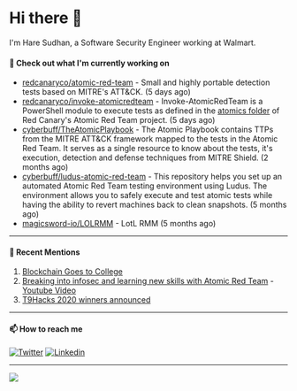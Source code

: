 # Hi there 👋

I'm Hare Sudhan, a Software Security Engineer working at Walmart. 

#### 👷 Check out what I'm currently working on

- [redcanaryco/atomic-red-team](https://github.com/redcanaryco/atomic-red-team) - Small and highly portable detection tests based on MITRE&#39;s ATT&amp;CK. (5 days ago)
- [redcanaryco/invoke-atomicredteam](https://github.com/redcanaryco/invoke-atomicredteam) - Invoke-AtomicRedTeam is a PowerShell module to execute tests as defined in the [atomics folder](https://github.com/redcanaryco/atomic-red-team/tree/master/atomics) of Red Canary&#39;s Atomic Red Team project. (5 days ago)
- [cyberbuff/TheAtomicPlaybook](https://github.com/cyberbuff/TheAtomicPlaybook) - The Atomic Playbook contains TTPs from the MITRE ATT&amp;CK framework mapped to the tests in the Atomic Red Team. It serves as a single resource to know about the tests, it&#39;s execution, detection and defense techniques from MITRE Shield. (2 months ago)
- [cyberbuff/ludus-atomic-red-team](https://github.com/cyberbuff/ludus-atomic-red-team) - This repository helps you set up an automated Atomic Red Team testing environment using Ludus. The environment allows you to safely execute and test atomic tests while having the ability to revert machines back to clean snapshots. (5 months ago)
- [magicsword-io/LOLRMM](https://github.com/magicsword-io/LOLRMM) - LotL RMM (5 months ago)

---------------------------------------------------------------------------------------------------------------------------------------------------------------------------------

#### 🙇 Recent Mentions

1. [Blockchain Goes to College](https://www.coindesk.com/blockchain-goes-to-college)
2. [Breaking into infosec and learning new skills with Atomic Red Team](https://redcanary.com/blog/breaking-into-infosec-atomic-red-team/) - [Youtube Video](https://www.youtube.com/watch?v=t0rwyuPoZ-E)
3. [T9Hacks 2020 winners announced](https://www.colorado.edu/atlas/2020/02/18/t9hacks-2020-winners-announced)

---------------------------------------------------------------------------------------------------------------------------------------------------------------------------------
#### 📫 How to reach me

[![Twitter](https://img.shields.io/badge/-cyb3rbuff-blue?style=flat-square&logo=twitter&logoColor=white)](https://twitter.com/cyb3rbuff)
[![Linkedin](https://img.shields.io/badge/-haresudhan-blue?style=flat-square&logo=linkedin&logoColor=white)](https://linkedin.com/in/haresudhan)

---------------------------------------------------------------------------------------------------------------------------------------------------------------------------------

<img src="https://github-readme-stats.vercel.app/api?username=cyberbuff&show_icons=true&count_private=true&theme=dracula&custom_title=Github%20Stats&title_color=blue&hide_border=true">
